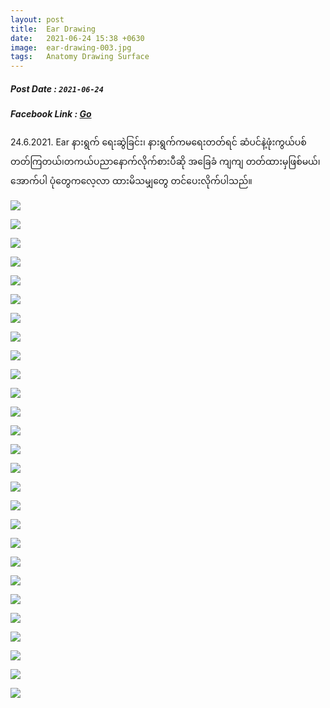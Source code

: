 ```yaml
---
layout: post
title:  Ear Drawing
date:   2021-06-24 15:38 +0630
image:  ear-drawing-003.jpg
tags:   Anatomy Drawing Surface
---
```

##### Post Date : `2021-06-24`
##### Facebook Link : [Go](https://www.facebook.com/groups/243207936740930/permalink/414365152958540/)
24.6.2021. Ear နားရွက် ​ရေးဆွဲခြင်း၊
နားရွက်ကမ​ရေးတတ်ရင် ဆံပင်နဲ့ဖုံးကွယ်ပစ်တတ်ကြတယ်၊တကယ်ပညာ​နောက်လိုက်စားပီဆို အ​ခြေခံ ကျကျ တတ်ထားမှဖြစ်မယ်၊​အောက်ပါ ပုံ​တွေက ​လေ့လာ ထားမိသမျှ​တွေ တင်​ပေးလိုက်ပါသည်။

![]({{site.baseurl}}/img/ear-drawing-001/001.jpg)

![]({{site.baseurl}}/img/ear-drawing-001/002.jpg)

![]({{site.baseurl}}/img/ear-drawing-001/003.jpg)

![]({{site.baseurl}}/img/ear-drawing-001/004.jpg)

![]({{site.baseurl}}/img/ear-drawing-001/005.jpg)

![]({{site.baseurl}}/img/ear-drawing-001/006.jpg)

![]({{site.baseurl}}/img/ear-drawing-001/007.jpg)

![]({{site.baseurl}}/img/ear-drawing-001/008.jpg)

![]({{site.baseurl}}/img/ear-drawing-001/009.jpg)

![]({{site.baseurl}}/img/ear-drawing-001/010.jpg)

![]({{site.baseurl}}/img/ear-drawing-001/011.jpg)

![]({{site.baseurl}}/img/ear-drawing-001/012.jpg)

![]({{site.baseurl}}/img/ear-drawing-001/013.jpg)

![]({{site.baseurl}}/img/ear-drawing-001/014.jpg)

![]({{site.baseurl}}/img/ear-drawing-001/015.jpg)

![]({{site.baseurl}}/img/ear-drawing-001/016.jpg)

![]({{site.baseurl}}/img/ear-drawing-001/017.jpg)

![]({{site.baseurl}}/img/ear-drawing-001/018.jpg)

![]({{site.baseurl}}/img/ear-drawing-001/019.jpg)

![]({{site.baseurl}}/img/ear-drawing-001/020.jpg)

![]({{site.baseurl}}/img/ear-drawing-001/021.jpg)

![]({{site.baseurl}}/img/ear-drawing-001/022.jpg)

![]({{site.baseurl}}/img/ear-drawing-001/023.jpg)

![]({{site.baseurl}}/img/ear-drawing-001/024.jpg)

![]({{site.baseurl}}/img/ear-drawing-001/025.jpg)

![]({{site.baseurl}}/img/ear-drawing-001/026.jpg)

![]({{site.baseurl}}/img/ear-drawing-001/027.jpg)
